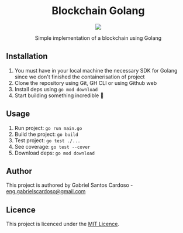 <div align="center">
<h1>Blockchain Golang</h1>
<img src="https://skills.thijs.gg/icons?i=go,linux,vscode,github,markdown" />
<p>Simple implementation of a blockchain using Golang</p>
</div>

## Installation

1. You must have in your local machine the necessary SDK for Golang since we don't finished the containerisation of project
2. Clone the repository using Git, GH CLI or using Github web
3. Install deps using `go mod download`
4. Start building something incredible 🌟

## Usage

1. Run project: `go run main.go`
2. Build the project: `go build`
3. Test project: `go test ./...`
4. See coverage: `go test --cover`
5. Download deps: `go mod download`

## Author

This project is authored by Gabriel Santos Cardoso - [eng.gabrielscardoso@gmail.com](mailto:eng.gabrielscardoso@gmail.com)

## Licence

This project is licenced under the [MIT Licence](LICENSE).
